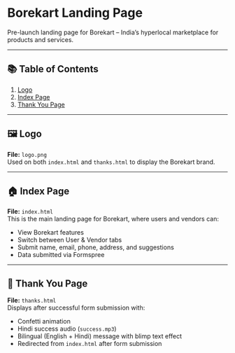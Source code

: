 # Borekart Landing Page

Pre-launch landing page for Borekart – India’s hyperlocal marketplace for products and services.

---

## 📚 Table of Contents

1. [Logo](#logo)
2. [Index Page](#index-page)
3. [Thank You Page](#thank-you-page)

---

## 🖼️ Logo

**File:** `logo.png`  
Used on both `index.html` and `thanks.html` to display the Borekart brand.

---

## 🏠 Index Page

**File:** `index.html`  
This is the main landing page for Borekart, where users and vendors can:

- View Borekart features
- Switch between User & Vendor tabs
- Submit name, email, phone, address, and suggestions
- Data submitted via Formspree

---

## 🎉 Thank You Page

**File:** `thanks.html`  
Displays after successful form submission with:

- Confetti animation
- Hindi success audio (`success.mp3`)
- Bilingual (English + Hindi) message with blimp text effect
- Redirected from `index.html` after form submission
